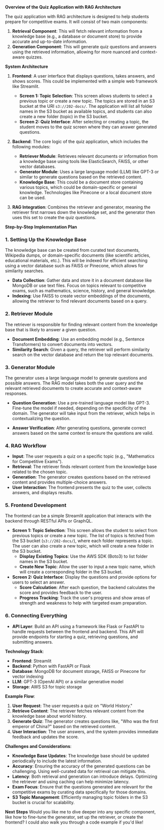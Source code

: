 **Overview of the Quiz Application with RAG Architecture**

The quiz application with RAG architecture is designed to help students prepare for competitive exams. It will consist of two main components:
1. **Retrieval Component**: This will fetch relevant information from a knowledge base (e.g., a database or document store) to provide accurate and up-to-date information.
2. **Generation Component**: This will generate quiz questions and answers using the retrieved information, allowing for more nuanced and context-aware quizzes.

**System Architecture**

1. **Frontend**: A user interface that displays questions, takes answers, and shows scores. This could be implemented with a simple web framework like Streamlit.
    - **Screen 1: Topic Selection**: This screen allows students to select a previous topic or create a new topic. The topics are stored in an S3 bucket at the URI `s3://202-docs/`. The application will list all folder names in the S3 bucket as available topics, and students can also create a new folder (topic) in the S3 bucket.
    - **Screen 2: Quiz Interface**: After selecting or creating a topic, the student moves to the quiz screen where they can answer generated questions.

2. **Backend**: The core logic of the quiz application, which includes the following modules:
    - **Retriever Module**: Retrieves relevant documents or information from a knowledge base using tools like ElasticSearch, FAISS, or other vector databases.
    - **Generator Module**: Uses a large language model (LLM) like GPT-3 or similar to generate questions based on the retrieved content.
    - **Knowledge Base**: This could be a document store containing various topics, which could be domain-specific or general knowledge. Technologies like Pinecone or a local document store can be used.

3. **RAG Integration**: Combines the retriever and generator, meaning the retriever first narrows down the knowledge set, and the generator then uses this set to create the quiz questions.

**Step-by-Step Implementation Plan**

### 1. Setting Up the Knowledge Base
The knowledge base can be created from curated text documents, Wikipedia dumps, or domain-specific documents (like scientific articles, educational materials, etc.). This will be indexed for efficient searching using a vector database such as FAISS or Pinecone, which allows for similarity searches.

- **Data Collection**: Gather data and store it in a document database like MongoDB or use text files. Focus on topics relevant to competitive exams, such as mathematics, science, history, and general knowledge.
- **Indexing**: Use FAISS to create vector embeddings of the documents, allowing the retriever to find relevant documents based on a query.

### 2. Retriever Module
The retriever is responsible for finding relevant content from the knowledge base that is likely to answer a given question.

- **Document Embedding**: Use an embedding model (e.g., Sentence Transformers) to convert documents into vectors.
- **Similarity Search**: Given a query, the retriever will perform similarity search on the vector database and return the top relevant documents.

### 3. Generator Module
The generator uses a large language model to generate questions and possible answers. The RAG model takes both the user query and the relevant retrieved documents to create accurate and context-aware responses.

- **Question Generation**: Use a pre-trained language model like GPT-3. Fine-tune the model if needed, depending on the specificity of the domain. The generator will take input from the retriever, which helps in contextualizing the question.

- **Answer Verification**: After generating questions, generate correct answers based on the same context to ensure the questions are valid.

### 4. RAG Workflow
- **Input**: The user requests a quiz on a specific topic (e.g., "Mathematics for Competitive Exams").
- **Retrieval**: The retriever finds relevant content from the knowledge base related to the chosen topic.
- **Generation**: The generator creates questions based on the retrieved content and provides multiple-choice answers.
- **User Interaction**: The frontend presents the quiz to the user, collects answers, and displays results.

### 5. Frontend Development
The frontend can be a simple Streamlit application that interacts with the backend through RESTful APIs or GraphQL.
- **Screen 1: Topic Selection**: This screen allows the student to select from previous topics or create a new topic. The list of topics is fetched from the S3 bucket (`s3://202-docs/`), where each folder represents a topic. The user can also create a new topic, which will create a new folder in the S3 bucket.
    - **Display Existing Topics**: Use the AWS SDK (Boto3) to list folder names in the S3 bucket.
    - **Create New Topic**: Allow the user to input a new topic name, which will create a corresponding folder in the S3 bucket.
- **Screen 2: Quiz Interface**: Display the questions and provide options for users to select an answer.
    - **Score Calculation**: After each question, the backend calculates the score and provides feedback to the user.
    - **Progress Tracking**: Track the user's progress and show areas of strength and weakness to help with targeted exam preparation.

### 6. Connecting Everything
- **API Layer**: Build an API using a framework like Flask or FastAPI to handle requests between the frontend and backend. This API will provide endpoints for starting a quiz, retrieving questions, and submitting answers.

**Technology Stack**:
- **Frontend**: Streamlit
- **Backend**: Python with FastAPI or Flask
- **Database**: MongoDB for document storage, FAISS or Pinecone for vector indexing
- **LLM**: GPT-3 (OpenAI API) or a similar generative model
- **Storage**: AWS S3 for topic storage

**Example Flow**:
1. **User Request**: The user requests a quiz on "World History."
2. **Retrieve Content**: The retriever fetches relevant content from the knowledge base about world history.
3. **Generate Quiz**: The generator creates questions like, "Who was the first emperor of China?" based on the retrieved content.
4. **User Interaction**: The user answers, and the system provides immediate feedback and updates the score.

**Challenges and Considerations**:
- **Knowledge Base Updates**: The knowledge base should be updated periodically to include the latest information.
- **Accuracy**: Ensuring the accuracy of the generated questions can be challenging. Using well-curated data for retrieval can mitigate this.
- **Latency**: Both retrieval and generation can introduce delays. Optimizing the retriever and using caching can help minimize latency.
- **Exam Focus**: Ensure that the questions generated are relevant for the competitive exams by curating data specifically for those domains.
- **S3 Topic Management**: Efficiently managing topic folders in the S3 bucket is crucial for scalability.

**Next Steps**
Would you like me to dive deeper into any specific component, like how to fine-tune the generator, set up the retriever, or create the frontend? I could also walk you through a code example if you'd like!

